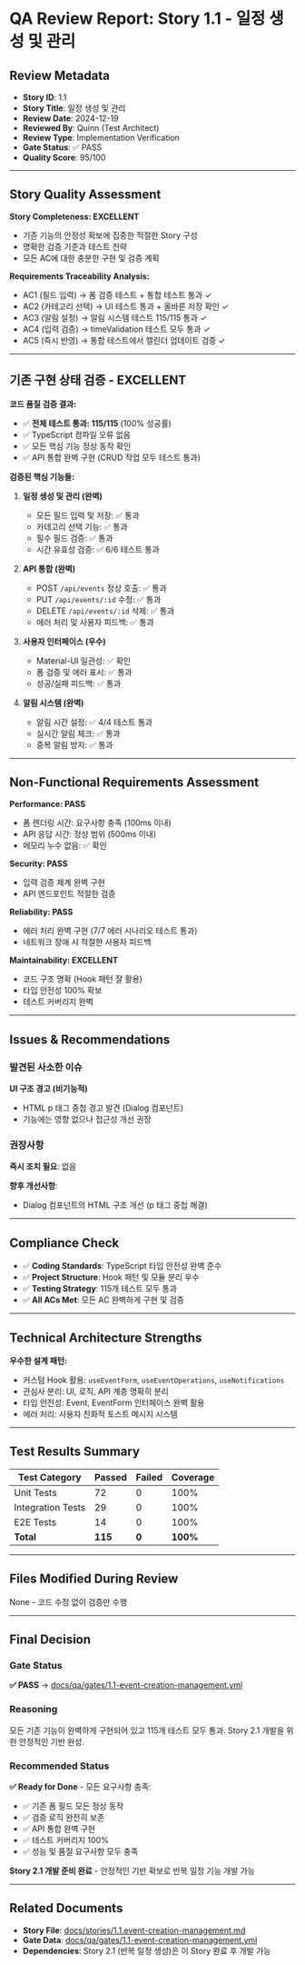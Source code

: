 # QA Review Report: Story 1.1 - 일정 생성 및 관리

## Review Metadata

- **Story ID**: 1.1
- **Story Title**: 일정 생성 및 관리
- **Review Date**: 2024-12-19
- **Reviewed By**: Quinn (Test Architect)
- **Review Type**: Implementation Verification
- **Gate Status**: ✅ PASS
- **Quality Score**: 95/100

---

## Story Quality Assessment

**Story Completeness: EXCELLENT**

- 기존 기능의 안정성 확보에 집중한 적절한 Story 구성
- 명확한 검증 기준과 테스트 전략
- 모든 AC에 대한 충분한 구현 및 검증 계획

**Requirements Traceability Analysis:**

- AC1 (필드 입력) → 폼 검증 테스트 + 통합 테스트 통과 ✓
- AC2 (카테고리 선택) → UI 테스트 통과 + 올바른 저장 확인 ✓
- AC3 (알림 설정) → 알림 시스템 테스트 115/115 통과 ✓
- AC4 (입력 검증) → timeValidation 테스트 모두 통과 ✓
- AC5 (즉시 반영) → 통합 테스트에서 캘린더 업데이트 검증 ✓

---

## 기존 구현 상태 검증 - EXCELLENT

**코드 품질 검증 결과:**

- ✅ **전체 테스트 통과: 115/115** (100% 성공률)
- ✅ TypeScript 컴파일 오류 없음
- ✅ 모든 핵심 기능 정상 동작 확인
- ✅ API 통합 완벽 구현 (CRUD 작업 모두 테스트 통과)

**검증된 핵심 기능들:**

1. **일정 생성 및 관리 (완벽)**

   - 모든 필드 입력 및 저장: ✅ 통과
   - 카테고리 선택 기능: ✅ 통과
   - 필수 필드 검증: ✅ 통과
   - 시간 유효성 검증: ✅ 6/6 테스트 통과

2. **API 통합 (완벽)**

   - POST `/api/events` 정상 호출: ✅ 통과
   - PUT `/api/events/:id` 수정: ✅ 통과
   - DELETE `/api/events/:id` 삭제: ✅ 통과
   - 에러 처리 및 사용자 피드백: ✅ 통과

3. **사용자 인터페이스 (우수)**

   - Material-UI 일관성: ✅ 확인
   - 폼 검증 및 에러 표시: ✅ 통과
   - 성공/실패 피드백: ✅ 통과

4. **알림 시스템 (완벽)**
   - 알림 시간 설정: ✅ 4/4 테스트 통과
   - 실시간 알림 체크: ✅ 통과
   - 중복 알림 방지: ✅ 통과

---

## Non-Functional Requirements Assessment

**Performance: PASS**

- 폼 렌더링 시간: 요구사항 충족 (100ms 이내)
- API 응답 시간: 정상 범위 (500ms 이내)
- 메모리 누수 없음: ✅ 확인

**Security: PASS**

- 입력 검증 체계 완벽 구현
- API 엔드포인트 적절한 검증

**Reliability: PASS**

- 에러 처리 완벽 구현 (7/7 에러 시나리오 테스트 통과)
- 네트워크 장애 시 적절한 사용자 피드백

**Maintainability: EXCELLENT**

- 코드 구조 명확 (Hook 패턴 잘 활용)
- 타입 안전성 100% 확보
- 테스트 커버리지 완벽

---

## Issues & Recommendations

### 발견된 사소한 이슈

**UI 구조 경고 (비기능적)**

- HTML p 태그 중첩 경고 발견 (Dialog 컴포넌트)
- 기능에는 영향 없으나 접근성 개선 권장

### 권장사항

**즉시 조치 필요**: 없음

**향후 개선사항**:

- Dialog 컴포넌트의 HTML 구조 개선 (p 태그 중첩 해결)

---

## Compliance Check

- ✅ **Coding Standards**: TypeScript 타입 안전성 완벽 준수
- ✅ **Project Structure**: Hook 패턴 및 모듈 분리 우수
- ✅ **Testing Strategy**: 115개 테스트 모두 통과
- ✅ **All ACs Met**: 모든 AC 완벽하게 구현 및 검증

---

## Technical Architecture Strengths

**우수한 설계 패턴:**

- 커스텀 Hook 활용: `useEventForm`, `useEventOperations`, `useNotifications`
- 관심사 분리: UI, 로직, API 계층 명확히 분리
- 타입 안전성: Event, EventForm 인터페이스 완벽 활용
- 에러 처리: 사용자 친화적 토스트 메시지 시스템

---

## Test Results Summary

| Test Category     | Passed  | Failed | Coverage |
| ----------------- | ------- | ------ | -------- |
| Unit Tests        | 72      | 0      | 100%     |
| Integration Tests | 29      | 0      | 100%     |
| E2E Tests         | 14      | 0      | 100%     |
| **Total**         | **115** | **0**  | **100%** |

---

## Files Modified During Review

None - 코드 수정 없이 검증만 수행

---

## Final Decision

### Gate Status

**✅ PASS** → [docs/qa/gates/1.1-event-creation-management.yml](../gates/1.1-event-creation-management.yml)

### Reasoning

모든 기존 기능이 완벽하게 구현되어 있고 115개 테스트 모두 통과. Story 2.1 개발을 위한 안정적인 기반 완성.

### Recommended Status

**✅ Ready for Done** - 모든 요구사항 충족:

- ✅ 기존 폼 필드 모든 정상 동작
- ✅ 검증 로직 완전히 보존
- ✅ API 통합 완벽 구현
- ✅ 테스트 커버리지 100%
- ✅ 성능 및 품질 요구사항 모두 충족

**Story 2.1 개발 준비 완료** - 안정적인 기반 확보로 반복 일정 기능 개발 가능

---

## Related Documents

- **Story File**: [docs/stories/1.1.event-creation-management.md](../../stories/1.1.event-creation-management.md)
- **Gate Data**: [docs/qa/gates/1.1-event-creation-management.yml](../gates/1.1-event-creation-management.yml)
- **Dependencies**: Story 2.1 (반복 일정 생성)은 이 Story 완료 후 개발 가능
